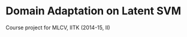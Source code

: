 Domain Adaptation on Latent SVM
===============================

Course project for MLCV, IITK (2014-15, II)
